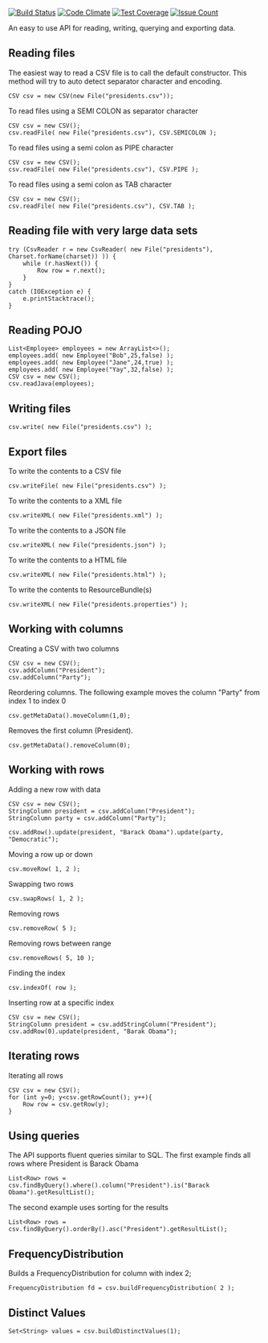 [![Build Status](https://travis-ci.org/laukvik/LaukvikCSV.svg?branch=master)](https://travis-ci.org/laukvik/LaukvikCSV) [![Code Climate](https://codeclimate.com/github/laukvik/LaukvikCSV/badges/gpa.svg)](https://codeclimate.com/github/laukvik/LaukvikCSV) [![Test Coverage](https://codeclimate.com/github/laukvik/LaukvikCSV/badges/coverage.svg)](https://codeclimate.com/github/laukvik/LaukvikCSV/coverage) [![Issue Count](https://codeclimate.com/github/laukvik/LaukvikCSV/badges/issue_count.svg)](https://codeclimate.com/github/laukvik/LaukvikCSV)


An easy to use API for reading, writing, querying and exporting data.




## Reading files

The easiest way to read a CSV file is to call the default constructor. This method will try to auto detect separator character and encoding.

    CSV csv = new CSV(new File("presidents.csv"));
    
To read files using a SEMI COLON as separator character

    CSV csv = new CSV();
    csv.readFile( new File("presidents.csv"), CSV.SEMICOLON );

To read files using a semi colon as PIPE character

    CSV csv = new CSV();
    csv.readFile( new File("presidents.csv"), CSV.PIPE );

To read files using a semi colon as TAB character

    CSV csv = new CSV();
    csv.readFile( new File("presidents.csv"), CSV.TAB );



## Reading file with very large data sets

    try (CsvReader r = new CsvReader( new File("presidents"), Charset.forName(charset)) )) {
        while (r.hasNext()) {
            Row row = r.next();
        }
    }
    catch (IOException e) {
        e.printStacktrace();
    }


## Reading POJO

    List<Employee> employees = new ArrayList<>();
    employees.add( new Employee("Bob",25,false) );
    employees.add( new Employee("Jane",24,true) );
    employees.add( new Employee("Yay",32,false) );
    CSV csv = new CSV();
    csv.readJava(employees);


## Writing files

    csv.write( new File("presidents.csv") );



## Export files

To write the contents to a CSV file

    csv.writeFile( new File("presidents.csv") );

To write the contents to a XML file

    csv.writeXML( new File("presidents.xml") );

To write the contents to a JSON file

    csv.writeXML( new File("presidents.json") );
    
To write the contents to a HTML file

    csv.writeXML( new File("presidents.html") );
    
To write the contents to ResourceBundle(s)

    csv.writeXML( new File("presidents.properties") );



## Working with columns

Creating a CSV with two columns

    CSV csv = new CSV();
    csv.addColumn("President");
    csv.addColumn("Party");
    
Reordering columns. The following example moves the column "Party" from index 1 to index 0 

    csv.getMetaData().moveColumn(1,0);
    
Removes the first column (President).

    csv.getMetaData().removeColumn(0);

    
    
    

## Working with rows

Adding a new row with data

    CSV csv = new CSV();
    StringColumn president = csv.addColumn("President");
    StringColumn party = csv.addColumn("Party");
    
    csv.addRow().update(president, "Barack Obama").update(party, "Democratic");

Moving a row up or down

    csv.moveRow( 1, 2 );
    
Swapping two rows

    csv.swapRows( 1, 2 );
    
Removing rows

    csv.removeRow( 5 );
    
Removing rows between range

    csv.removeRows( 5, 10 );
    
Finding the index

    csv.indexOf( row );

Inserting row at a specific index

    CSV csv = new CSV();
    StringColumn president = csv.addStringColumn("President");
    csv.addRow(0).update(president, "Barak Obama");



## Iterating rows

Iterating all rows

    CSV csv = new CSV();
    for (int y=0; y<csv.getRowCount(); y++){
        Row row = csv.getRow(y);
    }






## Using queries 

The API supports fluent queries similar to SQL. The first example finds all rows where President is Barack Obama

    List<Row> rows = csv.findByQuery().where().column("President").is("Barack Obama").getResultList();
    
The second example uses sorting for the results
    
    List<Row> rows = csv.findByQuery().orderBy().asc("President").getResultList();



## FrequencyDistribution

Builds a FrequencyDistribution for column with index 2;

    FrequencyDistribution fd = csv.buildFrequencyDistribution( 2 );


## Distinct Values

    Set<String> values = csv.buildDistinctValues(1);



